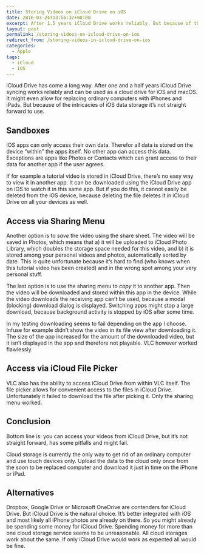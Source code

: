 ```yaml
---
title: Storing Videos on iCloud Drive on iOS
date: 2016-03-24T13:56:37+00:00
excerpt: After 1.5 years iCloud Drive works reliably. But because of the intricacies of iOS data storage it's not straight forward to use.
layout: post
permalink: /storing-videos-on-icloud-drive-on-ios
redirect_from: /storing-videos-in-icloud-drive-on-ios
categories:
  - Apple
tags:
  - iCloud
  - iOS
---
```

iCloud Drive has come a long way. After one and a half years iCloud Drive syncing works reliably and can be used as a cloud drive for iOS and macOS. It might even allow for replacing ordinary computers with iPhones and iPads. But because of the intricacies of iOS data storage it’s not straight forward to use.

## Sandboxes

iOS apps can only access their own data. Therefor all data is stored on the device “within” the apps itself. No other app can access this data. Exceptions are apps like Photos or Contacts which can grant access to their data for another app if the user agrees.

If for example a tutorial video is stored in iCloud Drive, there’s no easy way to view it in another app. It can be downloaded using the iCloud Drive app on iOS to watch it in this same app. But if you do this, it cannot easily be deleted from the iOS device, because deleting the file deletes it in iCloud Drive on all your devices as well.

## Access via Sharing Menu

Another option is to _save_ the video using the share sheet. The video will be saved in Photos, which means that a) it will be uploaded to iCloud Photo Library, which doubles the storage space needed for this video, and b) it is stored among your personal videos and photos, automatically sorted by date. This is quite unfortunate because it’s hard to find (who knows when this tutorial video has been created) and in the wrong spot among your very personal stuff.

The last option is to use the sharing menu to _copy_ it to another app. Then the video will be downloaded and stored within this app in the device. While the video downloads the receiving app can’t be used, because a modal (blocking) download dialog is displayed. Switching apps might stop a large download, because background activity is stopped by iOS after some time.

In my testing downloading seems to fail depending on the app I choose. Infuse for example didn’t show the video in its file view after downloading it. The size of the app increased for the amount of the downloaded video, but it isn’t displayed in the app and therefore not playable. VLC however worked flawlessly.

## Access via iCloud File Picker

VLC also has the ability to access iCloud Drive from within VLC itself. The file picker allows for convenient access to the files in iCloud Drive. Unfortunately it failed to download the file after picking it. Only the sharing menu worked.

## Conclusion

Bottom line is: you can access your videos from iCloud Drive, but it’s not straight forward, has some pitfalls and might fail.

Cloud storage is currently the only way to get rid of an ordinary computer and use touch devices only. Upload the data to the cloud only once from the soon to be replaced computer and download it just in time on the iPhone or iPad.

## Alternatives

Dropbox, Google Drive or Microsoft OneDrive are contenders for iCloud Drive. But iCloud Drive is the natural choice. It’s better integrated with iOS and most likely all iPhone photos are already on there. So you might already be spending some money for iCloud Drive. Spending money for more than one cloud storage service seems to be unreasonable. All cloud storages work about the same. If only iCloud Drive would work as expected all would be fine.